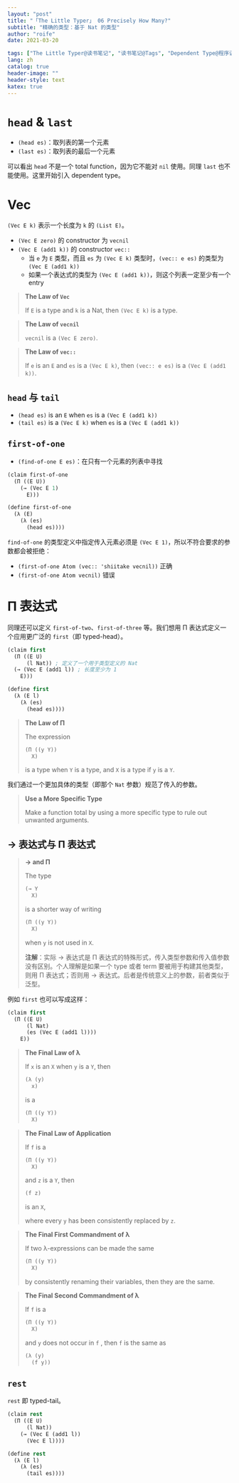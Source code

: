 ```yaml
---
layout: "post"
title: "「The Little Typer」 06 Precisely How Many?"
subtitle: "精确的类型：基于 Nat 的类型"
author: "roife"
date: 2021-03-20

tags: ["The Little Typer@读书笔记", "读书笔记@Tags", "Dependent Type@程序语言理论", "形式化验证@程序语言理论", "Pie@编程语言", "类型系统@程序语言理论", "程序语言理论@Tags"]
lang: zh
catalog: true
header-image: ""
header-style: text
katex: true
---
```


# `head` & `last`

- `(head es)`：取列表的第一个元素
- `(last es)`：取列表的最后一个元素

可以看出 `head` 不是一个 total function，因为它不能对 `nil` 使用。同理 `last` 也不能使用。这里开始引入 dependent type。

# Vec

`(Vec E k)` 表示一个长度为 `k` 的 `(List E)`。
- `(Vec E zero)` 的 constructor 为 `vecnil`
- `(Vec E (add1 k))` 的 constructor `vec::`
  - 当 `e` 为 `E` 类型，而且 `es` 为 `(Vec E k)` 类型时，`(vec:: e es)` 的类型为 `(Vec E (add1 k))`
  - 如果一个表达式的类型为 `(Vec E (add1 k))`，则这个列表一定至少有一个 entry

> **The Law of `Vec`**
>
> If `E` is a type and `k` is a Nat,
> then `(Vec E k)` is a type.

> **The Law of `vecnil`**
>
> `vecnil` is a `(Vec E zero)`.

> **The Law of `vec::`**
>
> If `e` is an `E` and `es` is a `(Vec E k)`,
> then `(vec:: e es)` is a `(Vec E (add1 k))`.

## `head` 与 `tail`

- `(head es)` is an `E` when `es` is a `(Vec E (add1 k))`
- `(tail es)` is a `(Vec E k)` when `es` is a `(Vec E (add1 k))`

## `first-of-one`

- `(find-of-one E es)`：在只有一个元素的列表中寻找

```lisp
(claim first-of-one
  (Π ((E U))
    (→ (Vec E 1)
      E)))

(define first-of-one
  (λ (E)
    (λ (es)
      (head es))))
```

`find-of-one` 的类型定义中指定传入元素必须是 `(Vec E 1)`，所以不符合要求的参数都会被拒绝：
- `(first-of-one Atom (vec:: 'shiitake vecnil))` 正确
- `(first-of-one Atom vecnil)` 错误

# Π 表达式

同理还可以定义 `first-of-two`、`first-of-three` 等。我们想用 Π 表达式定义一个应用更广泛的 `first`（即 typed-head）。

```lisp
(claim first
  (Π ((E U)
      (l Nat)) ; 定义了一个用于类型定义的 Nat
  (→ (Vec E (add1 l)) ; 长度至少为 1
    E)))

(define first
  (λ (E l)
    (λ (es)
      (head es))))
```

> **The Law of Π**
>
> The expression
>
> ```lisp
> (Π ((y Y))
>   X)
> ```
>
> is a type when `Y` is a type, and `X` is a type if `y` is a `Y`.

我们通过一个更加具体的类型（即那个 `Nat` 参数）规范了传入的参数。

> **Use a More Specific Type**
>
> Make a function total by using a more specific type to rule out unwanted arguments.

## → 表达式与 Π 表达式

> **→ and Π**
>
> The type
>
> ```java
> (→ Y
>   X)
> ```
>
> is a shorter way of writing
>
> ```java
> (Π ((y Y))
>   X)
> ```
>
> when `y` is not used in `X`.
>
> **注解**：实际 → 表达式是 Π 表达式的特殊形式，传入类型参数和传入值参数没有区别。个人理解是如果一个 type 或者 term 要被用于构建其他类型，则用 Π 表达式；否则用 → 表达式。后者是传统意义上的参数，前者类似于泛型。

例如 `first` 也可以写成这样：

```lisp
(claim first
  (Π ((E U)
      (l Nat)
      (es (Vec E (add1 l))))
    E))
```

> **The Final Law of λ**
>
> If `x` is an `X` when `y` is a `Y`, then
>
> ```lisp
> (λ (y)
>   x)
> ```
>
> is a
>
> ```lisp
> (Π ((y Y))
>   X)
> ```

> **The Final Law of Application**
>
> If `f` is a
>
> ```lisp
> (Π ((y Y))
>   X)
> ```
>
> and `z` is a `Y`, then
>
> ```lisp
> (f z)
> ```
>
> is an `X`,
>
> where every `y` has been consistently replaced by `z`.

> **The Final First Commandment of λ**
>
> If two λ-expressions can be made the same
>
> ```lisp
> (Π ((y Y))
>   X)
> ```
>
> by consistently renaming their variables, then they are the same.

> **The Final Second Commandment of λ**
>
> If `f` is a
>
> ```lisp
> (Π ((y Y))
>   X)
> ```
> and `y` does not occur in `f` , then `f` is the same as
>
> ```lisp
> (λ (y)
>   (f y))
> ```

## `rest`

`rest` 即 typed-tail。

```lisp
(claim rest
  (Π ((E U)
      (l Nat))
    (→ (Vec E (add1 l))
      (Vec E l))))

(define rest
  (λ (E l)
    (λ (es)
      (tail es))))
```